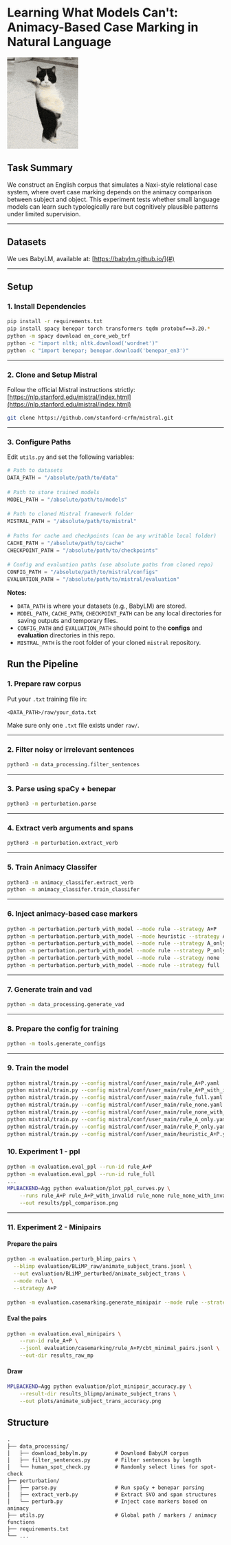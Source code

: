 # Learning What Models Can't: Animacy-Based Case Marking in Natural Language

![Skynet Skyboy](./skynet-skyboy.gif)


## Task Summary

We construct an English corpus that simulates a Naxi-style relational case system, where overt case marking depends on the animacy comparison between subject and object. This experiment tests whether small language models can learn such typologically rare but cognitively plausible patterns under limited supervision.

---

## Datasets

We ues BabyLM, available at: [https://babylm.github.io/](#)

---

## Setup

### 1. Install Dependencies

```bash
pip install -r requirements.txt
pip install spacy benepar torch transformers tqdm protobuf==3.20.*
python -m spacy download en_core_web_trf
python -c "import nltk; nltk.download('wordnet')"
python -c "import benepar; benepar.download('benepar_en3')"
```

---

### 2. Clone and Setup **Mistral**

Follow the official Mistral instructions strictly: [https://nlp.stanford.edu/mistral/index.html](https://nlp.stanford.edu/mistral/index.html)

```bash
git clone https://github.com/stanford-crfm/mistral.git
```

---

### 3. Configure Paths

Edit `utils.py` and set the following variables:  

```python
# Path to datasets
DATA_PATH = "/absolute/path/to/data"

# Path to store trained models
MODEL_PATH = "/absolute/path/to/models"

# Path to cloned Mistral framework folder
MISTRAL_PATH = "/absolute/path/to/mistral"

# Paths for cache and checkpoints (can be any writable local folder)
CACHE_PATH = "/absolute/path/to/cache"
CHECKPOINT_PATH = "/absolute/path/to/checkpoints"

# Config and evaluation paths (use absolute paths from cloned repo)
CONFIG_PATH = "/absolute/path/to/mistral/configs"
EVALUATION_PATH = "/absolute/path/to/mistral/evaluation"
```

**Notes:**
- `DATA_PATH` is where your datasets (e.g., BabyLM) are stored.
- `MODEL_PATH`, `CACHE_PATH`, `CHECKPOINT_PATH` can be any local directories for saving outputs and temporary files.
- `CONFIG_PATH` and `EVALUATION_PATH` should point to the **configs** and **evaluation** directories in this repo.
- `MISTRAL_PATH` is the root folder of your cloned `mistral` repository.

## Run the Pipeline

### 1. Prepare raw corpus 

Put your `.txt` training file in:

```
<DATA_PATH>/raw/your_data.txt
```

Make sure only one `.txt` file exists under `raw/`.

---

### 2. Filter noisy or irrelevant sentences

```bash
python3 -m data_processing.filter_sentences
```

---

### 3. Parse using spaCy + benepar

```bash
python3 -m perturbation.parse
```

---

### 4. Extract verb arguments and spans

```bash
python3 -m perturbation.extract_verb
```

---

### 5. Train Animacy Classifer
```bash
python3 -m animacy_classifer.extract_verb
python -m animacy_classifer.train_classifer   
```

---

### 6. Inject animacy-based case markers

```bash
python -m perturbation.perturb_with_model --mode rule --strategy A+P 
python -m perturbation.perturb_with_model --mode heuristic --strategy A+P
python -m perturbation.perturb_with_model --mode rule --strategy A_only
python -m perturbation.perturb_with_model --mode rule --strategy P_only
python -m perturbation.perturb_with_model --mode rule --strategy none
python -m perturbation.perturb_with_model --mode rule --strategy full
```

---

### 7. Generate train and vad
```bash
python -m data_processing.generate_vad
``` 

---

### 8. Prepare the config for training
```bash
python -m tools.generate_configs 
``` 

---

### 9. Train the model
```bash
python mistral/train.py --config mistral/conf/user_main/rule_A+P.yaml
python mistral/train.py --config mistral/conf/user_main/rule_A+P_with_invalid.yaml
python mistral/train.py --config mistral/conf/user_main/rule_full.yaml
python mistral/train.py --config mistral/conf/user_main/rule_none.yaml
python mistral/train.py --config mistral/conf/user_main/rule_none_with_invalid.yaml
python mistral/train.py --config mistral/conf/user_main/rule_A_only.yaml
python mistral/train.py --config mistral/conf/user_main/rule_P_only.yaml
python mistral/train.py --config mistral/conf/user_main/heuristic_A+P.yaml
``` 

### 10. Experiment 1 - ppl
```bash
python -m evaluation.eval_ppl --run-id rule_A+P
python -m evaluation.eval_ppl --run-id rule_full
...
MPLBACKEND=Agg python evaluation/plot_ppl_curves.py \
    --runs rule_A+P rule_A+P_with_invalid rule_none rule_none_with_invalid rule_full \
    --out results/ppl_comparison.png
```             
---

### 11. Experiment 2 - Minipairs

#### Prepare the pairs
```bash
python -m evaluation.perturb_blimp_pairs \
  --blimp evaluation/BLiMP_raw/animate_subject_trans.jsonl \
  --out evaluation/BLiMP_perturbed/animate_subject_trans \
  --mode rule \
  --strategy A+P

python -m evaluation.casemarking.generate_minipair --mode rule --strategy A+P --limit 1000 
```

#### Eval the pairs
```bash
python -m evaluation.eval_minipairs \
    --run-id rule_A+P \
    --jsonl evaluation/casemarking/rule_A+P/cbt_minimal_pairs.jsonl \
    --out-dir results_raw_mp
```

#### Draw
```bash
MPLBACKEND=Agg python evaluation/plot_minipair_accuracy.py \
    --result-dir results_blipmp/animate_subject_trans \
    --out plots/animate_subject_trans_accuracy.png
```
## Structure

```
.
├── data_processing/
│   ├── download_babylm.py         # Download BabyLM corpus
│   ├── filter_sentences.py        # Filter sentences by length
│   └── human_spot_check.py        # Randomly select lines for spot-check
├── perturbation/
│   ├── parse.py                   # Run spaCy + benepar parsing
│   ├── extract_verb.py            # Extract SVO and span structures
│   └── perturb.py                 # Inject case markers based on animacy
├── utils.py                       # Global path / markers / animacy functions
├── requirements.txt
└── ...
```